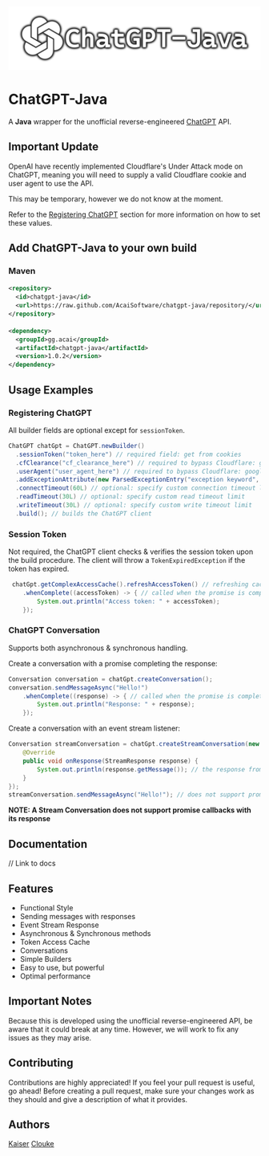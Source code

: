 ![](./media/logo.png)
# ChatGPT-Java
A **Java** wrapper for the unofficial reverse-engineered [ChatGPT](https://chat.openai.com/) API.

## Important Update
OpenAI have recently implemented Cloudflare's Under Attack mode on ChatGPT, meaning you will need to supply a valid Cloudflare cookie and user agent to use the API.

This may be temporary, however we do not know at the moment.

Refer to the [Registering ChatGPT](https://github.com/AcaiSoftware/chatgpt-java#registering-chatgpt) section for more information on how to set these values.

## Add ChatGPT-Java to your own build
### Maven
```xml
<repository>
  <id>chatgpt-java</id>
  <url>https://raw.github.com/AcaiSoftware/chatgpt-java/repository/</url>
</repository>

<dependency>
  <groupId>gg.acai</groupId>
  <artifactId>chatgpt-java</artifactId>
  <version>1.0.2</version>
</dependency>
```

## Usage Examples
### Registering ChatGPT
All builder fields are optional except for ``sessionToken``.
```java
ChatGPT chatGpt = ChatGPT.newBuilder()
  .sessionToken("token_here") // required field: get from cookies
  .cfClearance("cf_clearance_here") // required to bypass Cloudflare: get from cookies
  .userAgent("user_agent_here") // required to bypass Cloudflare: google 'what is my user agent'
  .addExceptionAttribute(new ParsedExceptionEntry("exception keyword", Exception.class)) // optional: adds an exception attribute
  .connectTimeout(60L) // optional: specify custom connection timeout limit
  .readTimeout(30L) // optional: specify custom read timeout limit
  .writeTimeout(30L) // optional: specify custom write timeout limit
  .build(); // builds the ChatGPT client
```

### Session Token
Not required, the ChatGPT client checks & verifies the session token upon the build procedure.
The client will throw a `TokenExpiredException` if the token has expired.
```java
 chatGpt.getComplexAccessCache().refreshAccessToken() // refreshing cache and verifies session token
    .whenComplete((accessToken) -> { // called when the promise is completed, not required
        System.out.println("Access token: " + accessToken);
    });
```

### ChatGPT Conversation
Supports both asynchronous & synchronous handling.

Create a conversation with a promise completing the response:
```java
Conversation conversation = chatGpt.createConversation();
conversation.sendMessageAsync("Hello!")
    .whenComplete((response) -> { // called when the promise is completed with its response
        System.out.println("Response: " + response);
    });
```

Create a conversation with an event stream listener:
```java
Conversation streamConversation = chatGpt.createStreamConversation(new StreamResponseListener() {
    @Override
    public void onResponse(StreamResponse response) {
        System.out.println(response.getMessage()); // the response from the event stream
    }
});
streamConversation.sendMessageAsync("Hello!"); // does not support promise callbacks
```
**NOTE: A Stream Conversation does not support promise callbacks with its response**

## Documentation
// Link to docs

## Features
* Functional Style
* Sending messages with responses
* Event Stream Response
* Asynchronous & Synchronous methods
* Token Access Cache
* Conversations
* Simple Builders
* Easy to use, but powerful
* Optimal performance

## Important Notes
Because this is developed using the unofficial reverse-engineered API, be aware that it could break at any time.
However, we will work to fix any issues as they may arise.

## Contributing
Contributions are highly appreciated! If you feel your pull request is useful, go ahead!
Before creating a pull request, make sure your changes work as they should and give a description of what it provides.

## Authors
[Kaiser](https://github.com/KaiserBloo)
[Clouke](https://github.com/Clouke)
